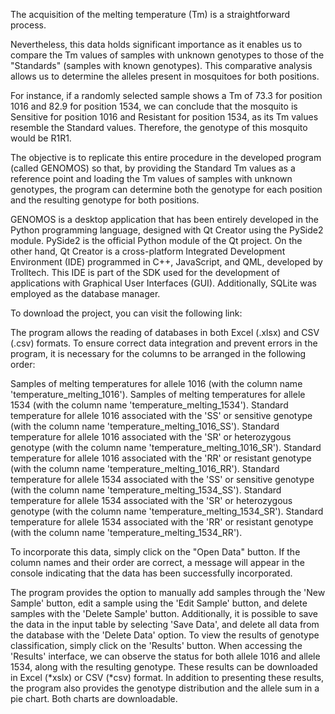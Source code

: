 The acquisition of the melting temperature (Tm) is a straightforward process. 

Nevertheless, this data holds significant importance as it enables us to compare the Tm values of samples with unknown genotypes to those of the "Standards" (samples with known genotypes). This comparative analysis allows us to determine the alleles present in mosquitoes for both positions.

For instance, if a randomly selected sample shows a Tm of 73.3 for position 1016 and 82.9 for position 1534, we can conclude that the mosquito is Sensitive for position 1016 and Resistant for position 1534, as its Tm values resemble the Standard values. Therefore, the genotype of this mosquito would be R1R1.

The objective is to replicate this entire procedure in the developed program (called GENOMOS) so that, by providing the Standard Tm values as a reference point and loading the Tm values of samples with unknown genotypes, the program can determine both the genotype for each position and the resulting genotype for both positions.

GENOMOS is a desktop application that has been entirely developed in the Python programming language, designed with Qt Creator using the PySide2 module. PySide2 is the official Python module of the Qt project. On the other hand, Qt Creator is a cross-platform Integrated Development Environment (IDE) programmed in C++, JavaScript, and QML, developed by Trolltech. This IDE is part of the SDK used for the development of applications with Graphical User Interfaces (GUI). Additionally, SQLite was employed as the database manager. 

To download the project, you can visit the following link:


The program allows the reading of databases in both Excel (.xlsx) and CSV (.csv) formats. To ensure correct data integration and prevent errors in the program, it is necessary for the columns to be arranged in the following order:

Samples of melting temperatures for allele 1016 (with the column name 'temperature_melting_1016').
Samples of melting temperatures for allele 1534 (with the column name 'temperature_melting_1534').
Standard temperature for allele 1016 associated with the 'SS' or sensitive genotype (with the column name 'temperature_melting_1016_SS').
Standard temperature for allele 1016 associated with the 'SR' or heterozygous genotype (with the column name 'temperature_melting_1016_SR').
Standard temperature for allele 1016 associated with the 'RR' or resistant genotype (with the column name 'temperature_melting_1016_RR').
Standard temperature for allele 1534 associated with the 'SS' or sensitive genotype (with the column name 'temperature_melting_1534_SS').
Standard temperature for allele 1534 associated with the 'SR' or heterozygous genotype (with the column name 'temperature_melting_1534_SR').
Standard temperature for allele 1534 associated with the 'RR' or resistant genotype (with the column name 'temperature_melting_1534_RR').

To incorporate this data, simply click on the "Open Data" button. If the column names and their order are correct, a message will appear in the console indicating that the data has been successfully incorporated.

The program provides the option to manually add samples through the 'New Sample' button, edit a sample using the 'Edit Sample' button, and delete samples with the 'Delete Sample' button. Additionally, it is possible to save the data in the input table by selecting 'Save Data', and delete all data from the database with the 'Delete Data' option. To view the results of genotype classification, simply click on the 'Results' button. When accessing the 'Results' interface, we can observe the status for both allele 1016 and allele 1534, along with the resulting genotype. These results can be downloaded in Excel (*xslx) or CSV (*csv) format. In addition to presenting these results, the program also provides the genotype distribution and the allele sum in a pie chart. Both charts are downloadable.





